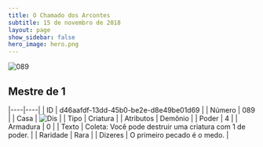 ```yaml
---
title: O Chamado dos Arcontes
subtitle: 15 de novembro de 2018
layout: page
show_sidebar: false
hero_image: hero.png
---
```


![089](https://cdn.keyforgegame.com/media/card_front/pt/341_089_RF2PX33PJW8W_pt.png)

## Mestre de 1

|----|----|
| ID | d46aafdf-13dd-45b0-be2e-d8e49be01d69 |
| Número | 089 |
| Casa | ![Dis](https://archonarcana.com/images/thumb/e/e8/Dis.png/22px-Dis.png "Dis") |
| Tipo | Criatura |
| Atributos | Demônio |
| Poder | 4 |
| Armadura | 0 |
| Texto | Coleta: Você pode destruir uma criatura com 1 de poder. |
| Raridade | Rara |
| Dizeres | O primeiro pecado é o medo. |
